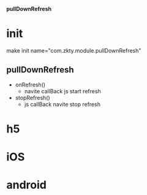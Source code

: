 
**pullDownRefresh**

# init
make init name="com.zkty.module.pullDownRefresh"


## pullDownRefresh
- onRefresh()
    - navite callBack js  start refresh
- stopRefresh()
    - js callBack navite  stop refresh
# h5


# iOS


# android


